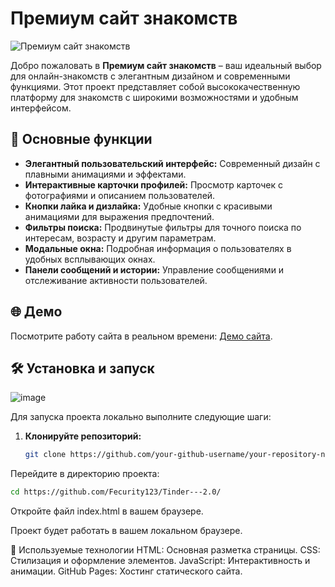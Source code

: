 # Премиум сайт знакомств

![Премиум сайт знакомств](https://example.com/preview-image.jpg) <!-- Замените на URL вашего превью -->

Добро пожаловать в **Премиум сайт знакомств** – ваш идеальный выбор для онлайн-знакомств с элегантным дизайном и современными функциями. Этот проект представляет собой высококачественную платформу для знакомств с широкими возможностями и удобным интерфейсом.

## 🚀 Основные функции

- **Элегантный пользовательский интерфейс:** Современный дизайн с плавными анимациями и эффектами.
- **Интерактивные карточки профилей:** Просмотр карточек с фотографиями и описанием пользователей.
- **Кнопки лайка и дизлайка:** Удобные кнопки с красивыми анимациями для выражения предпочтений.
- **Фильтры поиска:** Продвинутые фильтры для точного поиска по интересам, возрасту и другим параметрам.
- **Модальные окна:** Подробная информация о пользователях в удобных всплывающих окнах.
- **Панели сообщений и истории:** Управление сообщениями и отслеживание активности пользователей.

## 🌐 Демо


Посмотрите работу сайта в реальном времени: [Демо сайта](нема).

## 🛠️ Установка и запуск
![image](лэнь)

Для запуска проекта локально выполните следующие шаги:

1. **Клонируйте репозиторий:**

   ```bash
   git clone https://github.com/your-github-username/your-repository-name.git
Перейдите в директорию проекта:
   ```bash
   cd https://github.com/Fecurity123/Tinder---2.0/
   ```
Откройте файл index.html в вашем браузере.

Проект будет работать в вашем локальном браузере.

🔧 Используемые технологии
HTML: Основная разметка страницы.
CSS: Стилизация и оформление элементов.
JavaScript: Интерактивность и анимации.
GitHub Pages: Хостинг статического сайта.

